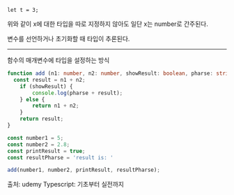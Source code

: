 ```tsx
let t = 3;
```

위와 같이 x에 대한 타입을 따로 지정하지 않아도 일단 x는 number로 간주된다.

변수를 선언하거나 초기화할 때 타입이 추론된다.


---

함수의 매개변수에 타입을 설정하는 방식
```ts
function add (n1: number, n2: number, showResult: boolean, pharse: string) {
  const result = n1 + n2;
	if (showResult) {
		console.log(pharse + result);
	} else {
		return n1 + n2;
	}
	return result;
}

const number1 = 5;
const number2 = 2.8;
const printResult = true;
const resultPharse = 'result is: '

add(number1, number2, printResult, resultPharse);
```

출처: udemy Typescript: 기초부터 실전까지